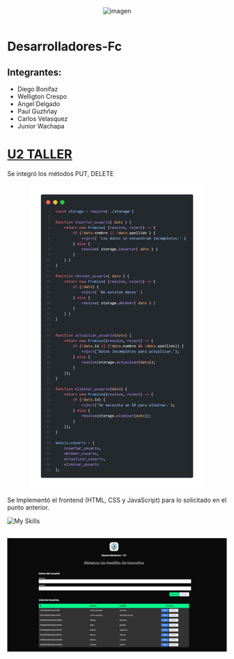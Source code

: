 <div style="text-align: center;">
  <img src="https://github.com/user-attachments/assets/8b7d3e3c-a836-44a3-b93d-2deb058c296d" alt="imagen" width="400"/>
</div>
<br/>

# Desarrolladores-Fc

## Integrantes:

- Diego Bonifaz
- Welligton Crespo
- Angel Delgado
- Paul Guzhñay
- Carlos Velasquez
- Junior Wachapa

# [U2 TALLER](u2_taller/)

Se integró los métodos PUT, DELETE

<div style="text-align: center;">
<img src="u2_taller/public/img/code.png" alt="imagen" width="400">
</div>

Se Implementó el frontend (HTML, CSS y JavaScript) para lo solicitado en el punto anterior.

<img src="https://skillicons.dev/icons?i=js,html,css" alt="My Skills" width="100">
<br/>
<br/>

![imagen](u2_taller/public/img/captura.png)
